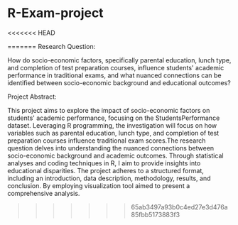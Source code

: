 # R-Exam-project
<<<<<<< HEAD


=======
Research Question:

How do socio-economic factors, specifically parental education, lunch type, and completion of test preparation courses, influence students' academic performance in traditional exams, and what nuanced connections can be identified between socio-economic background and educational outcomes?


Project Abstract:

This project aims to explore the impact of socio-economic factors on students' academic performance, focusing on the StudentsPerformance dataset. Leveraging R programming, the investigation will focus on  how variables such as parental education, lunch type, and completion of test preparation courses influence traditional exam scores.The research question delves into understanding the nuanced connections between socio-economic background and academic outcomes. Through statistical analyses and coding techniques in R, I  aim to provide insights into educational disparities. The project adheres to a structured format, including an introduction, data description, methodology, results, and conclusion. By employing visualization tool aimed to present a comprehensive analysis.
>>>>>>> 65ab3497a93b0c4ed27e3d476a85fbb5173883f3
